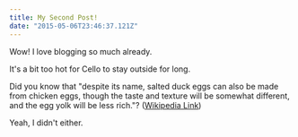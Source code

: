 ```yaml
---
title: My Second Post!
date: "2015-05-06T23:46:37.121Z"
---
```


Wow! I love blogging so much already.

It's a bit too hot for Cello to stay outside for long.

Did you know that "despite its name, salted duck eggs can also be made from
chicken eggs, though the taste and texture will be somewhat different, and the
egg yolk will be less rich."?
([Wikipedia Link](http://en.wikipedia.org/wiki/Salted_duck_egg))

Yeah, I didn't either.
